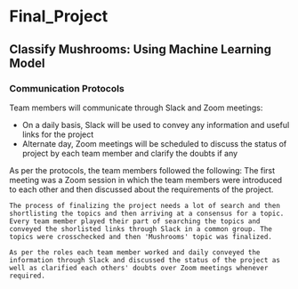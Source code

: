 # Final_Project
## Classify Mushrooms: Using Machine Learning Model

### Communication Protocols

Team members will communicate through Slack and Zoom meetings:
* On a daily basis, Slack will be used to convey any information and useful links for the project
* Alternate day, Zoom meetings will be scheduled to discuss the status of project by each team member and clarify the doubts if any

As per the protocols, the team members followed the following:
    The first meeting was a Zoom session in which the team members were introduced to each other and then discussed about the requirements of the project.

    The process of finalizing the project needs a lot of search and then shortlisting the topics and then arriving at a consensus for a topic. Every team member played their part of searching the topics and conveyed the shorlisted links through Slack in a common group. The topics were crosschecked and then 'Mushrooms' topic was finalized.

    As per the roles each team member worked and daily conveyed the information through Slack and discussed the status of the project as well as clarified each others' doubts over Zoom meetings whenever required.
